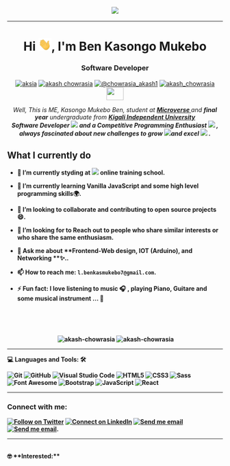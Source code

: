 <p align="center">
  <img src="https://github.com/thompsonemerson/thompsonemerson/raw/master/cover-thompson.png" height="200"/>
</p>
<hr>
<h1 align="center">Hi <img src="https://raw.githubusercontent.com/ABSphreak/ABSphreak/master/gifs/Hi.gif" width="30px">, I'm Ben Kasongo Mukebo </h1>
<h3 align="center">Software Developer</h3>
<p align="center">
<a href="https://www.linkedin.com/in/baraka-mukelenga/" target="blank"><img align="center" src="https://cdn.jsdelivr.net/npm/simple-icons@3.0.1/icons/linkedin.svg" alt="aksia" height="30" width="40" /></a>
<a href="https://web.facebook.com/freddy.fumba.7/" target="blank"><img align="center" src="https://cdn.jsdelivr.net/npm/simple-icons@3.0.1/icons/facebook.svg" alt="akash chowrasia" height="30" width="40" /></a>
<a href="https://www.hackerrank.com/barackM" target="blank"><img align="center" src="https://cdn.jsdelivr.net/npm/simple-icons@3.0.1/icons/hackerrank.svg" alt="@chowrasia_akash1" height="30" width="40" /></a>
<a href="https://twitter.com/BarackMukelenga" target="blank"><img align="center" src="https://cdn.jsdelivr.net/npm/simple-icons@3.0.1/icons/twitter.svg" alt="akash_chowrasia" height="30" width="40" /></a>
<a href = "mailto: barackmukelenga100@gmail.com"><img align="center" src="https://simpleicons.org/icons/gmail.svg" height="30" width="40" /></a>
</p>


<p align="center">
  <em>
    Well, This is ME, Kasongo Mukebo Ben, student at <a href="https://img.shields.io/badge/Microverse-blueviolet"> <b> Microverse </b> </a> and <b>final year</b> undergraduate from <a href="https://www.ulk.ac.rw/"> <b>Kigali Independent University<br></a>
    <b>Software Developer</b> <img src="https://github.com/TheDudeThatCode/TheDudeThatCode/blob/master/Assets/Developer.gif" width="30px"> and a <b>Competitive Programming Enthusiast</b>&nbsp;<img src="https://github.com/TheDudeThatCode/TheDudeThatCode/blob/master/Assets/Designer.gif" width="36px">&nbsp,<br>always <b>
fascinated</b>
    about new challenges to 
    <b>grow</b> <img src="https://github.com/TheDudeThatCode/TheDudeThatCode/blob/master/Assets/Rocket.gif" width="18px">and 
    <b>excel</b> <img src="https://github.com/TheDudeThatCode/TheDudeThatCode/blob/master/Assets/Medal.gif" width="20px">&nbsp.
  </em> 
  <br>  

  <summary><h2>What I currently do</h2></summary>
    
- 🔭 I’m currently styding at ![](https://img.shields.io/badge/Microverse-blueviolet) online training school.
- 🌱 I’m currently learning **Vanilla JavaScript** and some high level programming skills🌍️.
- 👯 I’m looking to collaborate and contributing to open source projects😄.
- 🤔 I’m looking for to Reach out to people who share similar interests or who share the same enthusiasm.
- 💬 Ask me about **Frontend-Web design, IOT (Arduino), and Networking **✨️.. 
- 📫 How to reach me: `l.benkasmukebo7@gmail.com`.
- ⚡ Fun fact: I love listening to music 🎧 , playing Piano, Guitare and some musical instrument ... 🎵 
    
    <br>
</p>
<br>

<p align="center">&nbsp;<img align="center" src="https://github-readme-stats.vercel.app/api?username=BenMukebo&show_icons=true&locale=en" alt="akash-chowrasia" width="410" />
<img align="center" src="https://github-readme-stats.vercel.app/api/top-langs?username=BenMukebo&show_icons=true&locale=en&layout=compact" alt="akash-chowrasia" /></p>

<hr>

💻 **Languages and Tools:** 🛠️<br>

![Git](https://img.shields.io/badge/-Git-000000?style=flat&logo=git&logoColor=F05032&labelColor=ffffff)
![GitHub](https://img.shields.io/badge/-GitHub-000000?style=flat&logo=github&logoColor=000000&labelColor=ffffff)
![Visual Studio Code](https://img.shields.io/badge/-VSCode-000000?style=flat&logo=visual-studio-code&labelColor=007ACC)
![HTML5](https://img.shields.io/badge/-HTML5-000000?style=flat&logo=html5&logoColor=ffffff&labelColor=E34F26)
![CSS3](https://img.shields.io/badge/-CSS3-000000?style=flat&logo=css3&logoColor=ffffff&labelColor=1572B6) 
![Sass](https://img.shields.io/badge/-Sass-000000?style=flat&logo=sass&logoColor=ffffff&labelColor=%23CC6699)
![Font Awesome](https://img.shields.io/badge/-font%20awesome-000000?style=flat&logo=font-awesome&logoColor=339AF0&labelColor=ffffff)
![Bootstrap](https://img.shields.io/badge/-Bootstrap-000000?style=flat&logo=bootstrap&logoColor=ffffff&labelColor=563D7C)
![JavaScript](https://img.shields.io/badge/-JavaScript-000000?style=flat&logo=javascript)
![React](https://img.shields.io/badge/-React-000000?style=flat&logo=react)

<hr>

### Connect with me:

[![Follow on Twitter](https://img.shields.io/badge/--twitter?label=Twitter&logo=Twitter&style=social)](https://twitter.com/BenMukebo) [![Connect on LinkedIn](https://img.shields.io/badge/--linkedin?label=LinkedIn&logo=LinkedIn&style=social)](https://www.linkedin.com/in/kasongo-mukebo-ben-591720205/) [![Send me email](https://img.shields.io/badge/--gmail?label=Gmail&logo=Gmail&style=social)](https://mail.google.com/mail/&ogbl) [![Send me email](https://img.shields.io/badge/--github?label=GitHub&logo=GitHub&style=social)](https://github.com/BenMukebo).
___
<br>
🤓 **Interested:** <br>

<!-- ![React Native](https://img.shields.io/badge/-React%20Native-000000?style=flat&logo=react&labelColor=000000) -->

